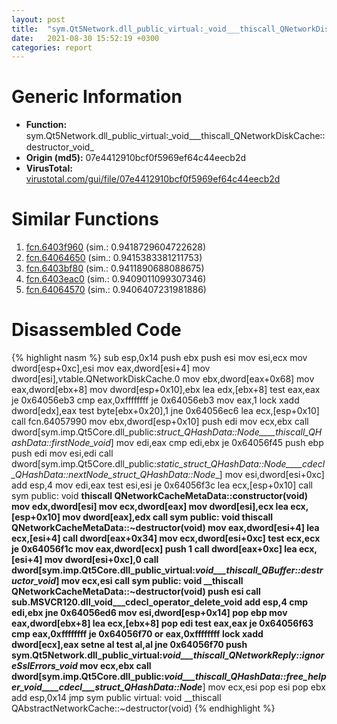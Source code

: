 ```yaml
---
layout: post
title:  "sym.Qt5Network.dll_public_virtual꞉_void___thiscall_QNetworkDiskCache꞉꞉destructor_void_ @ 07e4412910bcf0f5969ef64c44eecb2d"
date:   2021-08-30 15:52:19 +0300
categories: report
---
```


# Generic Information
- **Function:** sym.Qt5Network.dll\_public\_virtual꞉\_void\_\_\_thiscall\_QNetworkDiskCache꞉꞉destructor\_void\_
- **Origin (md5):** 07e4412910bcf0f5969ef64c44eecb2d
- **VirusTotal:** [virustotal.com/gui/file/07e4412910bcf0f5969ef64c44eecb2d][virustotal_ref]



# Similar Functions

1. [fcn.6403f960][similar_1_ref] (sim.: 0.9418729604722628)
2. [fcn.64064650][similar_2_ref] (sim.: 0.9415383381211753)
3. [fcn.6403bf80][similar_3_ref] (sim.: 0.9411890688088675)
4. [fcn.6403eac0][similar_4_ref] (sim.: 0.9409011099307346)
5. [fcn.64064570][similar_5_ref] (sim.: 0.9406407231981886)


# Disassembled Code

{% highlight nasm %}
sub esp,0x14
push ebx
push esi
mov esi,ecx
mov dword[esp+0xc],esi
mov eax,dword[esi+4]
mov dword[esi],vtable.QNetworkDiskCache.0
mov ebx,dword[eax+0x68]
mov eax,dword[ebx+8]
mov dword[esp+0x10],ebx
lea edx,[ebx+8]
test eax,eax
je 0x64056eb3
cmp eax,0xffffffff
je 0x64056eb3
mov eax,1
lock xadd dword[edx],eax
test byte[ebx+0x20],1
jne 0x64056ec6
lea ecx,[esp+0x10]
call fcn.64057990
mov ebx,dword[esp+0x10]
push edi
mov ecx,ebx
call dword[sym.imp.Qt5Core.dll_public:_struct_QHashData::Node____thiscall_QHashData::firstNode_void_]
mov edi,eax
cmp edi,ebx
je 0x64056f45
push ebp
push edi
mov esi,edi
call dword[sym.imp.Qt5Core.dll_public:_static_struct_QHashData::Node____cdecl_QHashData::nextNode_struct_QHashData::Node__]
mov esi,dword[esi+0xc]
add esp,4
mov edi,eax
test esi,esi
je 0x64056f3c
lea ecx,[esp+0x10]
call sym public: void __thiscall QNetworkCacheMetaData::constructor(void)
mov edx,dword[esi]
mov ecx,dword[eax]
mov dword[esi],ecx
lea ecx,[esp+0x10]
mov dword[eax],edx
call sym public: void __thiscall QNetworkCacheMetaData::~destructor(void)
mov eax,dword[esi+4]
lea ecx,[esi+4]
call dword[eax+0x34]
mov ecx,dword[esi+0xc]
test ecx,ecx
je 0x64056f1c
mov eax,dword[ecx]
push 1
call dword[eax+0xc]
lea ecx,[esi+4]
mov dword[esi+0xc],0
call dword[sym.imp.Qt5Core.dll_public_virtual:_void___thiscall_QBuffer::destructor_void_]
mov ecx,esi
call sym public: void __thiscall QNetworkCacheMetaData::~destructor(void)
push esi
call sub.MSVCR120.dll_void___cdecl_operator_delete_void__
add esp,4
cmp edi,ebx
jne 0x64056ed6
mov esi,dword[esp+0x14]
pop ebp
mov eax,dword[ebx+8]
lea ecx,[ebx+8]
pop edi
test eax,eax
je 0x64056f63
cmp eax,0xffffffff
je 0x64056f70
or eax,0xffffffff
lock xadd dword[ecx],eax
setne al
test al,al
jne 0x64056f70
push sym.Qt5Network.dll_public_virtual:_void___thiscall_QNetworkReply::ignoreSslErrors_void_
mov ecx,ebx
call dword[sym.imp.Qt5Core.dll_public:_void___thiscall_QHashData::free_helper_void____cdecl___struct_QHashData::Node___]
mov ecx,esi
pop esi
pop ebx
add esp,0x14
jmp sym public virtual: void __thiscall QAbstractNetworkCache::~destructor(void)
{% endhighlight %}


[similar_1_ref]: /report/fcn.6403f960@07e4412910bcf0f5969ef64c44eecb2d
[similar_2_ref]: /report/fcn.64064650@07e4412910bcf0f5969ef64c44eecb2d
[similar_3_ref]: /report/fcn.6403bf80@07e4412910bcf0f5969ef64c44eecb2d
[similar_4_ref]: /report/fcn.6403eac0@07e4412910bcf0f5969ef64c44eecb2d
[similar_5_ref]: /report/fcn.64064570@07e4412910bcf0f5969ef64c44eecb2d
[virustotal_ref]: https://www.virustotal.com/gui/file/07e4412910bcf0f5969ef64c44eecb2d